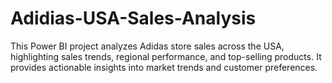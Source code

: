 # Adidias-USA-Sales-Analysis
 This Power BI project analyzes Adidas store sales across the USA, highlighting sales trends, regional performance, and top-selling products. It provides actionable insights into market trends and customer preferences.
